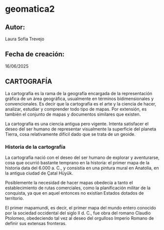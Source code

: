 # geomatica2

## Autor: 
Laura Sofia Trevejo

## Fecha de creación:
16/06/2025

## CARTOGRAFÍA

La cartografía es la rama de la geografía encargada de la representación gráfica de un área geográfica, usualmente en términos bidimensionales y convencionales. Es decir que la cartografía es el arte y la ciencia de hacer, analizar, estudiar y comprender todo tipo de mapas. Por extensión, es también el conjunto de mapas y documentos similares que existen.

La cartografía es una ciencia antigua pero vigente. Intenta satisfacer el deseo del ser humano de representar visualmente la superficie del planeta Tierra, cosa relativamente difícil dado que se trata de un geoide.

### Historia de la cartografía
La cartografía nació con el deseo del ser humano de explorar y aventurarse, cosa que ocurrió bastante temprano en la historia: el primer mapa de la historia data del 6.000 a. C., y consistía en una pintura mural en Anatolia, en la antigua ciudad de Çatal Hüyük.

Posiblemente la necesidad de hacer mapas obedecía a tanto el establecimiento de rutas comerciales, como la planificación militar de la conquista, ya que en aquel entonces no existían Estados dotados de territorio.

El primer mapamundi, es decir, el primer mapa del mundo entero conocido por la sociedad occidental del siglo II d. C., fue obra del romano Claudio Ptolomeo, obedeciendo tal vez al deseo del orgulloso Imperio Romano de definir sus extensas fronteras.

